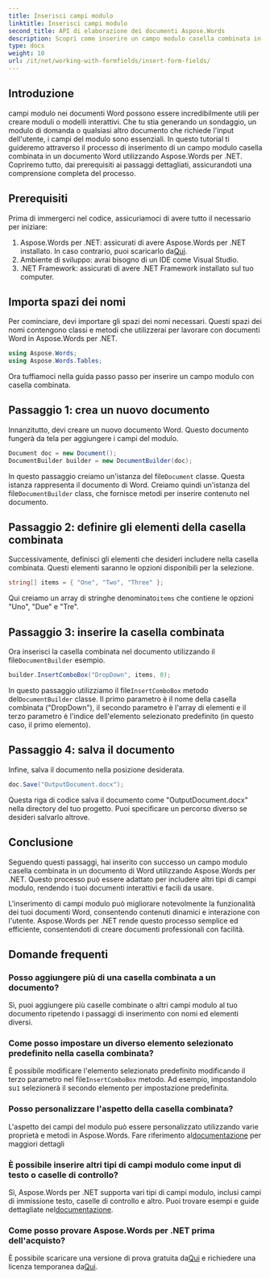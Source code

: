 ```yaml
---
title: Inserisci campi modulo
linktitle: Inserisci campi modulo
second_title: API di elaborazione dei documenti Aspose.Words
description: Scopri come inserire un campo modulo casella combinata in un documento Word utilizzando Aspose.Words per .NET con la nostra guida dettagliata passo passo.
type: docs
weight: 10
url: /it/net/working-with-formfields/insert-form-fields/
---
```

## Introduzione

campi modulo nei documenti Word possono essere incredibilmente utili per creare moduli o modelli interattivi. Che tu stia generando un sondaggio, un modulo di domanda o qualsiasi altro documento che richiede l'input dell'utente, i campi del modulo sono essenziali. In questo tutorial ti guideremo attraverso il processo di inserimento di un campo modulo casella combinata in un documento Word utilizzando Aspose.Words per .NET. Copriremo tutto, dai prerequisiti ai passaggi dettagliati, assicurandoti una comprensione completa del processo.

## Prerequisiti

Prima di immergerci nel codice, assicuriamoci di avere tutto il necessario per iniziare:

1.  Aspose.Words per .NET: assicurati di avere Aspose.Words per .NET installato. In caso contrario, puoi scaricarlo da[Qui](https://releases.aspose.com/words/net/).
2. Ambiente di sviluppo: avrai bisogno di un IDE come Visual Studio.
3. .NET Framework: assicurati di avere .NET Framework installato sul tuo computer.

## Importa spazi dei nomi

Per cominciare, devi importare gli spazi dei nomi necessari. Questi spazi dei nomi contengono classi e metodi che utilizzerai per lavorare con documenti Word in Aspose.Words per .NET.

```csharp
using Aspose.Words;
using Aspose.Words.Tables;
```

Ora tuffiamoci nella guida passo passo per inserire un campo modulo con casella combinata.

## Passaggio 1: crea un nuovo documento

Innanzitutto, devi creare un nuovo documento Word. Questo documento fungerà da tela per aggiungere i campi del modulo.


```csharp
Document doc = new Document();
DocumentBuilder builder = new DocumentBuilder(doc);
```

 In questo passaggio creiamo un'istanza del file`Document` classe. Questa istanza rappresenta il documento di Word. Creiamo quindi un'istanza del file`DocumentBuilder` class, che fornisce metodi per inserire contenuto nel documento.

## Passaggio 2: definire gli elementi della casella combinata

Successivamente, definisci gli elementi che desideri includere nella casella combinata. Questi elementi saranno le opzioni disponibili per la selezione.

```csharp
string[] items = { "One", "Two", "Three" };
```

 Qui creiamo un array di stringhe denominato`items` che contiene le opzioni "Uno", "Due" e "Tre".

## Passaggio 3: inserire la casella combinata

 Ora inserisci la casella combinata nel documento utilizzando il file`DocumentBuilder` esempio.

```csharp
builder.InsertComboBox("DropDown", items, 0);
```

 In questo passaggio utilizziamo il file`InsertComboBox` metodo del`DocumentBuilder` classe. Il primo parametro è il nome della casella combinata ("DropDown"), il secondo parametro è l'array di elementi e il terzo parametro è l'indice dell'elemento selezionato predefinito (in questo caso, il primo elemento).

## Passaggio 4: salva il documento

Infine, salva il documento nella posizione desiderata.

```csharp
doc.Save("OutputDocument.docx");
```

Questa riga di codice salva il documento come "OutputDocument.docx" nella directory del tuo progetto. Puoi specificare un percorso diverso se desideri salvarlo altrove.

## Conclusione

Seguendo questi passaggi, hai inserito con successo un campo modulo casella combinata in un documento di Word utilizzando Aspose.Words per .NET. Questo processo può essere adattato per includere altri tipi di campi modulo, rendendo i tuoi documenti interattivi e facili da usare.

L'inserimento di campi modulo può migliorare notevolmente la funzionalità dei tuoi documenti Word, consentendo contenuti dinamici e interazione con l'utente. Aspose.Words per .NET rende questo processo semplice ed efficiente, consentendoti di creare documenti professionali con facilità.

## Domande frequenti

### Posso aggiungere più di una casella combinata a un documento?

Sì, puoi aggiungere più caselle combinate o altri campi modulo al tuo documento ripetendo i passaggi di inserimento con nomi ed elementi diversi.

### Come posso impostare un diverso elemento selezionato predefinito nella casella combinata?

È possibile modificare l'elemento selezionato predefinito modificando il terzo parametro nel file`InsertComboBox` metodo. Ad esempio, impostandolo su`1` selezionerà il secondo elemento per impostazione predefinita.

### Posso personalizzare l'aspetto della casella combinata?

 L'aspetto dei campi del modulo può essere personalizzato utilizzando varie proprietà e metodi in Aspose.Words. Fare riferimento al[documentazione](https://reference.aspose.com/words/net/) per maggiori dettagli

### È possibile inserire altri tipi di campi modulo come input di testo o caselle di controllo?

 Sì, Aspose.Words per .NET supporta vari tipi di campi modulo, inclusi campi di immissione testo, caselle di controllo e altro. Puoi trovare esempi e guide dettagliate nel[documentazione](https://reference.aspose.com/words/net/).

### Come posso provare Aspose.Words per .NET prima dell'acquisto?

 È possibile scaricare una versione di prova gratuita da[Qui](https://releases.aspose.com/) e richiedere una licenza temporanea da[Qui](https://purchase.aspose.com/temporary-license/).